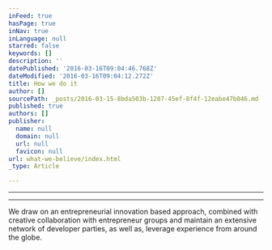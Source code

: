 ```yaml
---
inFeed: true
hasPage: true
inNav: true
inLanguage: null
starred: false
keywords: []
description: ''
datePublished: '2016-03-16T09:04:46.768Z'
dateModified: '2016-03-16T09:04:12.272Z'
title: How we do it
author: []
sourcePath: _posts/2016-03-15-8bda503b-1287-45ef-8f4f-12eabe47b046.md
published: true
authors: []
publisher:
  name: null
  domain: null
  url: null
  favicon: null
url: what-we-believe/index.html
_type: Article

---
```

****

****

We draw on an entrepreneurial innovation based
approach, combined with creative collaboration with entrepreneur groups and maintain an extensive
network of developer parties, as well as, leverage experience
from around the globe.